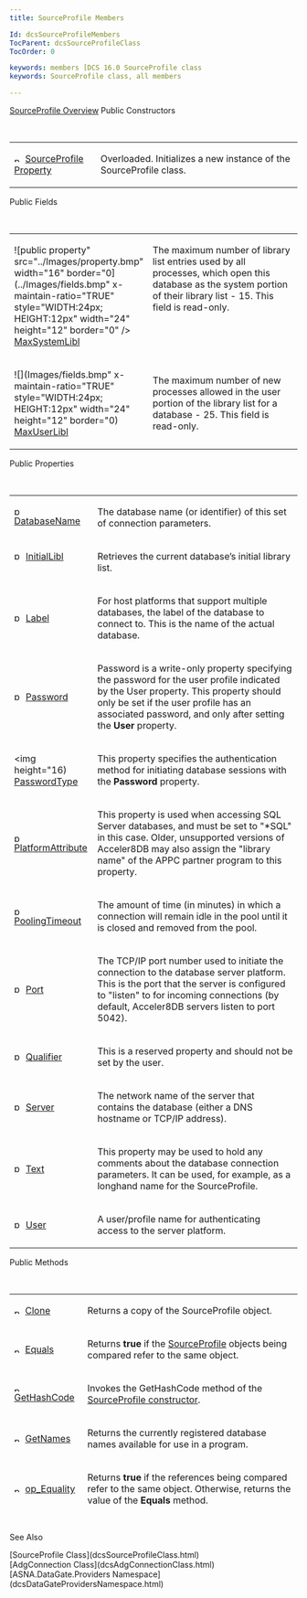 ```yaml
---
title: SourceProfile Members

Id: dcsSourceProfileMembers
TocParent: dcsSourceProfileClass
TocOrder: 0

keywords: members [DCS 16.0 SourceProfile class
keywords: SourceProfile class, all members

---
```


[SourceProfile Overview](dcsSourceProfileClass.html) 
Public Constructors

<br />

<table class="dtTABLE" id="table4" x-use-null-cells="x-use-null-cells" style="border-spacing: 0px" cellspacing="0">
          <colgroup span="1">
            <col span="1" style="WIDTH: 30%" />
            <col span="1" style="WIDTH: 70%" />
          </colgroup>
          <tr valign="top">
            <td colspan="1" rowspan="1">

<img alt="public property" src="../Images/PUBLIC%20METHOD.GIF" x-maintain-ratio="TRUE" width="15" height="11" border="0" /> [ SourceProfile Property](dcsSourceProfileConstructorsMain.html) 
</td>
            <td colspan="1" rowspan="1">

Overloaded. Initializes a new instance of the <span>SourceProfile</span> class.
</td>
          </tr>
</table>

Public Fields

<br />

<table class="dtTABLE" id="table3" x-use-null-cells="x-use-null-cells" style="border-spacing: 0px" cellspacing="0">
          <colgroup span="1">
            <col span="1" style="WIDTH: 20%" />
            <col span="1" style="WIDTH: 70%" />
          </colgroup>
          <tr valign="top">
            <td colspan="1" rowspan="1" style="height: 69px">

![public property" src="../Images/property.bmp" width="16" border="0](../Images/fields.bmp" x-maintain-ratio="TRUE" style="WIDTH:24px; HEIGHT:12px" width="24" height="12" border="0" /> [MaxSystemLibl](dcsMaxSystemLiblEnumeration.html) 
</td>
            <td colspan="1" rowspan="1" style="height: 69px">

The maximum number of library list entries used by all processes, which open this database as the system portion of their library list - 15. This field is read-only.
</td>
          </tr>
          <tr>
            <td colspan="1" rowspan="1">

![](Images/fields.bmp" x-maintain-ratio="TRUE" style="WIDTH:24px; HEIGHT:12px" width="24" height="12" border="0) [MaxUserLibl](dcsMaxUserLiblEnumeration.html) 
</td>
            <td colspan="1" rowspan="1">

The maximum number of new processes allowed in the user portion of the library list for a database - 25. This field is read-only.
</td>
          </tr>
</table>

Public Properties

<br />

<table class="dtTABLE" id="Table5" x-use-null-cells="x-use-null-cells" >
          <colgroup span="1">
            <col span="1" style="WIDTH: 20%" />
            <col span="1" style="WIDTH: 70%" />
          </colgroup>
          <tr valign="top">
            <td colspan="1" rowspan="1">

<img alt="public property" src="../Images/property.bmp" width="16" height="16" border="0" /> [ DatabaseName](dcsSourceProfileClassDatabaseNameProperty.html) 
</td>
            <td colspan="1" rowspan="1">

The database name (or identifier) of this set of connection parameters.
</td>
          </tr>
          <tr valign="top">
            <td colspan="1" rowspan="1">

<img alt="public property" src="../Images/property.bmp" width="16" height="16" border="0" /> [ InitialLibl](dcsSourceProfileClassInitialLiblProperty.html) 
</td>
            <td colspan="1" rowspan="1">

Retrieves the current database’s initial library list.
</td>
          </tr>
          <tr>
            <td colspan="1" rowspan="1">

<img alt="public property" src="../Images/property.bmp" width="16" height="16" border="0" /> [ Label](dcsSourceProfileClassLabelProperty.html) 
</td>
            <td colspan="1" rowspan="1">

For host platforms that support multiple databases, the label of the database to connect to. This is the name of the actual database.
</td>
          </tr>
          <tr>
            <td colspan="1" rowspan="1">

<img alt="public property" src="../Images/property.bmp" width="16" height="16" border="0" /> [ Password](dcsSourceProfileClassPasswordProperty.html) 
</td>
            <td colspan="1" rowspan="1">

Password is a write-only property specifying the password for the user profile indicated by the User property. This property should only be set if the user profile has an associated password, and only after setting the **User** property.
</td>
          </tr>
          <tr>
            <td colspan="1" rowspan="1">

<img height="16) [PasswordType](dcsSourceProfileClassPasswordTypeProperty.html)
</td>
              <td colspan="1" rowspan="1">

This property specifies the authentication method for initiating database sessions with the **Password** property.
</td>
            </tr>
            <tr>
              <td colspan="1" rowspan="1">

<img alt="public property" src="../Images/property.bmp" width="16" height="16" border="0" /> [ PlatformAttribute](dcsSourceProfileClassPlatformAttributeProperty.html) 
</td>
              <td colspan="1" rowspan="1">

This property is used when accessing SQL Server databases, and must be set to "*SQL" in this case. Older, unsupported versions of Acceler8DB may also assign the "library name" of the APPC partner program to this property.
</td>
            </tr>
            <tr>
              <td colspan="1" rowspan="1">

<img alt="public property" src="../Images/property.bmp" width="16" height="16" border="0" /> [ PoolingTimeout](dcsSourceProfileClassPoolingTimeoutProperty.html) 
</td>
              <td colspan="1" rowspan="1">

The amount of time (in minutes) in which a connection will remain idle in the pool until it is closed and removed from the pool. 
</td>
            </tr>
            <tr>
              <td colspan="1" rowspan="1">

<img alt="public property" src="../Images/property.bmp" width="16" height="16" border="0" /> [ Port](dcsSourceProfileClassPortProperty.html) 
</td>
              <td colspan="1" rowspan="1">

The TCP/IP port number used to initiate the connection to the database server platform. This is the port that the server is configured to "listen" to for incoming connections (by default, Acceler8DB servers listen to port 5042).
</td>
            </tr>
            <tr>
              <td colspan="1" rowspan="1">

<img alt="public property" src="../Images/property.bmp" width="16" height="16" border="0" /> [ Qualifier](dcsSourceProfileClassQualifierProperty.html) 
</td>
              <td colspan="1" rowspan="1">

This is a reserved property and should not be set by the user.
</td>
            </tr>
            <tr>
              <td colspan="1" rowspan="1">

<img alt="public property" src="../Images/property.bmp" width="16" height="16" border="0" /> [ Server](dcsSourceProfileClassServerProperty.html) 
</td>
              <td colspan="1" rowspan="1">

The network name of the server that contains the database (either a DNS hostname or TCP/IP address).
</td>
            </tr>
            <tr>
              <td colspan="1" rowspan="1">

<img alt="public property" src="../Images/property.bmp" width="16" height="16" border="0" /> [ Text](dcsSourceProfileClassTextProperty.html) 
</td>
              <td colspan="1" rowspan="1">

This property may be used to hold any comments about the database connection parameters. It can be used, for example, as a longhand name for the SourceProfile.
</td>
            </tr>
            <tr>
              <td colspan="1" rowspan="1">

<img alt="public property" src="../Images/property.bmp" width="16" height="16" border="0" /> [ User](dcsSourceProfileClassUserProperty.html) 
</td>
              <td colspan="1" rowspan="1">

A user/profile name for authenticating access to the server platform.
</td>
            </tr>
</table>

Public Methods

<br />

<table class="dtTABLE" id="table2" x-use-null-cells="x-use-null-cells" style="border-spacing: 0px; height: 401px;" cellspacing="0">
          <colgroup span="1">
            <col span="1" style="WIDTH: 20%" />
            <col span="1" style="WIDTH: 70%" />
          </colgroup>
          <tr>
            <td colspan="1" rowspan="1">

<img alt="public property" src="../Images/PUBLIC%20METHOD.GIF" x-maintain-ratio="TRUE" width="15" height="11" border="0" /> [ Clone](dcsSourceProfileClassCloneMethod.html) 
</td>
            <td colspan="1" rowspan="1">

Returns a copy of the <span>SourceProfile</span> object.
</td>
          </tr>
          <tr>
            <td colspan="1" rowspan="1">

<img alt="public property" src="../Images/PUBLIC%20METHOD.GIF" x-maintain-ratio="TRUE" width="15" height="11" border="0" /> [ Equals](dcsSourceProfileClassEqualsMethod.html) 
</td>
            <td colspan="1" rowspan="1">

Returns **true** if the [SourceProfile](dcsAdgConnectionClassSourceProfileProperty.html) objects being compared refer to the same object.
</td>
          </tr>
          <tr>
            <td colspan="1" rowspan="1">

<img alt="public property" src="../Images/PUBLIC%20METHOD.GIF" x-maintain-ratio="TRUE" width="15" height="11" border="0" /> [ GetHashCode](dcsSourceProfileClassGetHashCodeMethod.html) 
</td>
            <td colspan="1" rowspan="1">

Invokes the <span>GetHashCode</span> method of the [SourceProfile constructor](dcsSourceProfileConstructorsMain.html).
</td>
          </tr>
          <tr>
            <td colspan="1" rowspan="1">

<img alt="public property" src="../Images/PUBLIC%20METHOD.GIF" x-maintain-ratio="TRUE" width="15" height="11" border="0" /> [ GetNames](dcsSourceProfileClassGetNamesMethod.html) 
</td>
            <td colspan="1" rowspan="1">

Returns the currently registered database names available for use in a program.
</td>
          </tr>
          <tr>
            <td colspan="1" rowspan="1">

<img alt="public property" src="../Images/PUBLIC%20METHOD.GIF" x-maintain-ratio="TRUE" width="15" height="11" border="0" /> [ op_Equality](dcsSourceProfileClassop_EqualityMethod.html) 
</td>
            <td colspan="1" rowspan="1">

Returns **true** if the references being compared refer to the same object. Otherwise, returns the value of the **Equals** method.
</td>
          </tr>
          <tr>
            <td colspan="1" rowspan="1">

<img alt="public property" src="../Images/PUBLIC%20METHOD.GIF" x-maintain-ratio="TRUE" width="15" height="11" border="0" /> [ op_InEquality](dcsSourceProfileClassop_InequalityMethod.html) 
</td>
            <td colspan="1" rowspan="1">

Returns the opposite value returned by **op_Equality** .
</td>
          </tr>
          <tr>
            <td colspan="1" rowspan="1">

<img alt="public property" src="../Images/PUBLIC%20METHOD.GIF" x-maintain-ratio="TRUE" width="15" height="11" border="0" /> [ Register](dcsSourceProfileClassRegisterMethod.html) 
</td>
            <td colspan="1" rowspan="1">

Saves the contents of the SourceProfile object to the system registry as a database name.<span style="MARGIN-BOTTOM: 0.8em"> </span>
</td>
          </tr>
          <tr>
            <td colspan="1" rowspan="1">

<img alt="public property" src="../Images/PUBLIC%20METHOD.GIF" x-maintain-ratio="TRUE" width="15" height="11" border="0" /> [ Unregister](dcsSourceProfileClassUnregisterMethod.html) 
</td>
            <td colspan="1" rowspan="1">

Deletes a registered database name from the system registry.
</td>
          </tr>
</table>

See Also

<dl />
      [SourceProfile Class](dcsSourceProfileClass.html)
      <br />
      [AdgConnection Class](dcsAdgConnectionClass.html)
      <br />
      [ASNA.DataGate.Providers Namespace](dcsDataGateProvidersNamespace.html)


